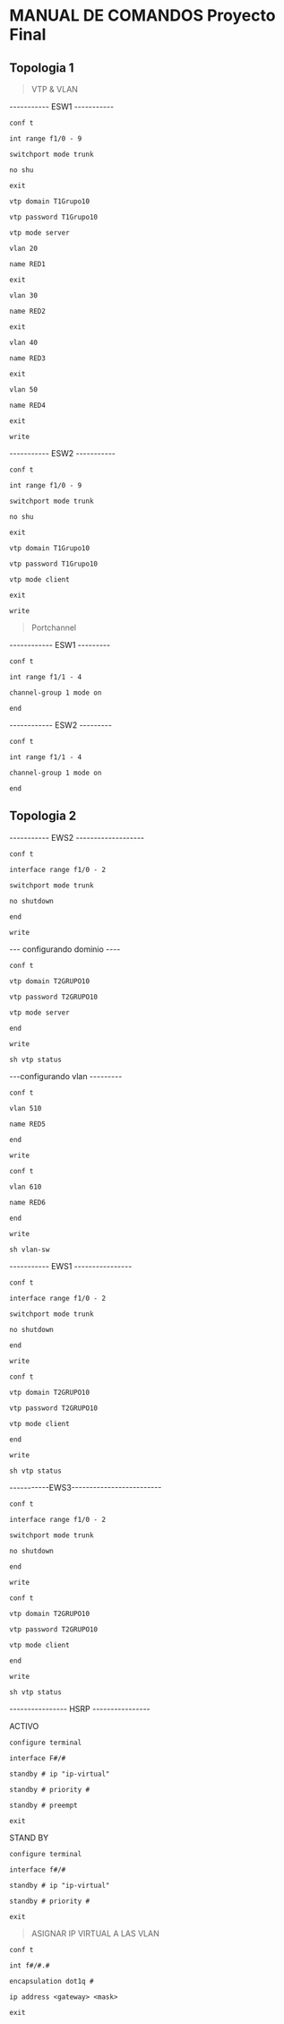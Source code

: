 
# MANUAL DE COMANDOS Proyecto Final

## Topologia 1

> VTP & VLAN

----------- ESW1 -----------

`conf t `

`int range f1/0 - 9`

`switchport mode trunk`

`no shu`

`exit `

`vtp domain T1Grupo10`

`vtp password T1Grupo10`

`vtp mode server `

`vlan 20 `

`name RED1`

`exit`

`vlan 30`

`name RED2`

`exit`

`vlan 40 `

`name RED3`

`exit`

`vlan 50 `

`name RED4`

`exit`

`write`

----------- ESW2 -----------

`conf t `

`int range f1/0 - 9`

`switchport mode trunk`

`no shu`

`exit `

`vtp domain T1Grupo10`

`vtp password T1Grupo10`

`vtp mode client`

`exit`

`write`

>  Portchannel 

------------ ESW1 ---------

`conf t `

`int range f1/1 - 4`

`channel-group 1 mode on`

`end`

------------ ESW2 ---------

`conf t `

`int range f1/1 - 4`

`channel-group 1 mode on`

`end`

## Topologia 2

----------- EWS2  -------------------

`conf t`

`interface range f1/0 - 2`

`switchport mode trunk`

`no shutdown`

`end`

`write`


--- configurando dominio ----

`conf t`

`vtp domain T2GRUPO10`

`vtp password T2GRUPO10`

`vtp mode server`

`end`

`write`

`sh vtp status`

---configurando vlan ---------

`conf t`

`vlan 510`

`name RED5`

`end`

`write`

`conf t`

`vlan 610`

`name RED6`

`end`

`write`

`sh vlan-sw`



----------- EWS1 ----------------

`conf t`

`interface range f1/0 - 2`

`switchport mode trunk`

`no shutdown`

`end`

`write`



`conf t`

`vtp domain T2GRUPO10`

`vtp password T2GRUPO10`

`vtp mode client`

`end`

`write`

`sh vtp status`



-----------EWS3-------------------------

`conf t`

`interface range f1/0 - 2`

`switchport mode trunk`

`no shutdown`

`end`

`write`


`conf t`

`vtp domain T2GRUPO10`

`vtp password T2GRUPO10`

`vtp mode client`

`end`

`write`

`sh vtp status`

---------------- HSRP ----------------

ACTIVO

`configure terminal`

`interface F#/# `

`standby # ip "ip-virtual"`

`standby # priority #`

`standby # preempt`

`exit`

STAND BY

`configure terminal`

`interface f#/# `

`standby # ip "ip-virtual"`

`standby # priority # `

`exit`

> ASIGNAR IP VIRTUAL A LAS VLAN 

`conf t`

`int f#/#.#`

`encapsulation dot1q #`

`ip address <gateway> <mask>`

`exit`